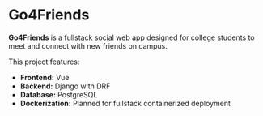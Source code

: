 # Go4Friends

**Go4Friends** is a fullstack social web app designed for college students to meet and connect with new friends on campus.

This project features:
- **Frontend:** Vue
- **Backend:** Django with DRF
- **Database:** PostgreSQL
- **Dockerization:** Planned for fullstack containerized deployment
